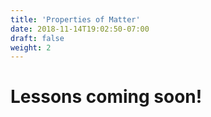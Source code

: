 ```yaml
---
title: 'Properties of Matter'
date: 2018-11-14T19:02:50-07:00
draft: false
weight: 2
---
```


# Lessons coming soon!